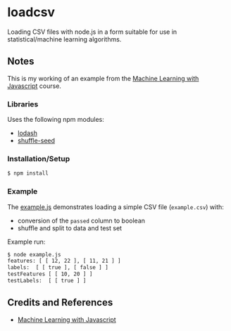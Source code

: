 # loadcsv

Loading CSV files with node.js in a form suitable for use in statistical/machine learning algorithms.

## Notes

This is my working of an example from the [Machine Learning with Javascript](https://www.udemy.com/machine-learning-with-javascript/learn/v4/overview) course.

### Libraries

Uses the following npm modules:

* [lodash](https://www.npmjs.com/package/lodash)
* [shuffle-seed](https://www.npmjs.com/package/shuffle-seed)

### Installation/Setup

```bash
$ npm install
```

### Example

The [example.js](./example.js) demonstrates loading a simple CSV file (`example.csv`) with:

* conversion of the `passed` column to boolean
* shuffle and split to data and test set

Example run:

```bash
$ node example.js
features: [ [ 12, 22 ], [ 11, 21 ] ]
labels:  [ [ true ], [ false ] ]
testFeatures [ [ 10, 20 ] ]
testLabels:  [ [ true ] ]
```

## Credits and References

* [Machine Learning with Javascript](https://www.udemy.com/machine-learning-with-javascript/learn/v4/overview)
